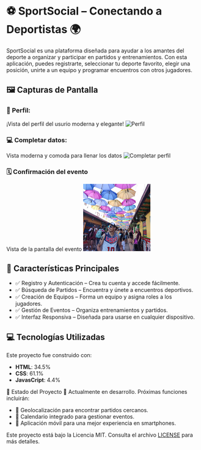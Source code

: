 # ⚽ SportSocial – Conectando a Deportistas 🌍

SportSocial es una plataforma diseñada para ayudar a los amantes del deporte a organizar y participar en partidos y entrenamientos. Con esta aplicación, puedes registrarte, seleccionar tu deporte favorito, elegir una posición, unirte a un equipo y programar encuentros con otros jugadores.

## 🖼️ Capturas de Pantalla

### 🌟 Perfil:
¡Vista del perfil del usurio moderna y elegante!
![Perfil](./assets/images/profile-capture.png)

### 💻 Completar datos:
Vista moderna y comoda para llenar los datos
![Completar perfil](./assets/images/complete-capture.png)

### 🗓️ Confirmación del evento
Vista de la pantalla del evento
![Evento deportivo](./assets/images/profile.jpg)

## 🎯 Características Principales

- ✅ Registro y Autenticación – Crea tu cuenta y accede fácilmente.
- ✅ Búsqueda de Partidos – Encuentra y únete a encuentros deportivos.
- ✅ Creación de Equipos – Forma un equipo y asigna roles a los jugadores.
- ✅ Gestión de Eventos – Organiza entrenamientos y partidos.
- ✅ Interfaz Responsiva – Diseñada para usarse en cualquier dispositivo.

## 💻 Tecnologías Utilizadas

Este proyecto fue construido con:

- **HTML**: 34.5%
- **CSS**: 61.1%
- **JavasCript**: 4.4%

🚧 Estado del Proyecto
🔧 Actualmente en desarrollo. Próximas funciones incluirán:

- 📍 Geolocalización para encontrar partidos cercanos.
- 📅 Calendario integrado para gestionar eventos.
- 📲 Aplicación móvil para una mejor experiencia en smartphones.

Este proyecto está bajo la Licencia MIT. Consulta el archivo [LICENSE](LICENSE) para más detalles.






